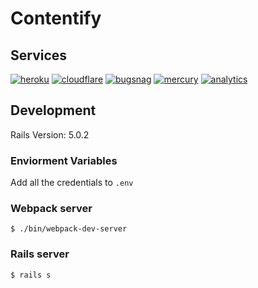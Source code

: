 # Contentify

## Services

[![heroku](http://i.imgur.com/5VVREDx.png)](https://dashboard.heroku.com/apps/contentify/metrics/web)
[![cloudflare](http://i.imgur.com/JJJy6Gb.png)](https://www.cloudflare.com/a/overview/contentify.io)
[![bugsnag](http://i.imgur.com/Ti8ASGe.png)](https://app.bugsnag.com/contentify/contentify/)
[![mercury](http://i.imgur.com/rPtygA2.png)](https://mercury.postlight.com/web-parser/)
[![analytics](http://i.imgur.com/oIRDSl1.png)](https://analytics.google.com/analytics/web/#report/defaultid/a28701911w144310886p148973418/)

## Development

Rails Version: 5.0.2

### Enviorment Variables
Add all the credentials to `.env`

### Webpack server 
`$ ./bin/webpack-dev-server`

### Rails server 
`$ rails s`
